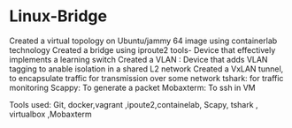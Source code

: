 # Linux-Bridge
Created a virtual topology on Ubuntu/jammy 64 image using containerlab technology 
Created a bridge using iproute2 tools- Device that effectively implements a learning switch 
Created a VLAN : Device that adds VLAN tagging to anable isolation in a shared L2 network
Created a VxLAN tunnel, to encapsulate traffic for transmission over some network
tshark: for traffic monitoring
Scappy: To generate a packet
Mobaxterm: To ssh in VM

Tools used: Git, docker,vagrant ,ipoute2,containelab, Scapy, tshark , virtualbox ,Mobaxterm
